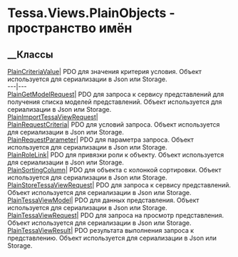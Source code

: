# Tessa.Views.PlainObjects - пространство имён
## __Классы
[PlainCriteriaValue](T_Tessa_Views_PlainObjects_PlainCriteriaValue.htm)|  PDO
для значения критерия условия. Объект используется для сериализации в Json или
Storage.  
---|---  
[PlainGetModelRequest](T_Tessa_Views_PlainObjects_PlainGetModelRequest.htm)|
PDO для запроса к сервису представлений для получения списка моделей
представлений. Объект используется для сериализации в Json или Storage.  
[PlainImportTessaViewRequest](T_Tessa_Views_PlainObjects_PlainImportTessaViewRequest.htm)|  
[PlainRequestCriteria](T_Tessa_Views_PlainObjects_PlainRequestCriteria.htm)|
PDO для условий запроса. Объект используется для сериализации в Json или
Storage.  
[PlainRequestParameter](T_Tessa_Views_PlainObjects_PlainRequestParameter.htm)|
PDO для параметра запроса. Объект используется для сериализации в Json или
Storage.  
[PlainRoleLink](T_Tessa_Views_PlainObjects_PlainRoleLink.htm)|  PDO для
привязки роли к объекту. Объект используется для сериализации в Json или
Storage.  
[PlainSortingColumn](T_Tessa_Views_PlainObjects_PlainSortingColumn.htm)|  PDO
для объекта с колонкой сортировки. Объект используется для сериализации в Json
или Storage.  
[PlainStoreTessaViewRequest](T_Tessa_Views_PlainObjects_PlainStoreTessaViewRequest.htm)|
PDO для запроса к сервису представлений. Объект используется для сериализации
в Json или Storage.  
[PlainTessaViewModel](T_Tessa_Views_PlainObjects_PlainTessaViewModel.htm)|
PDO для данных представления. Объект используется для сериализации в Json или
Storage.  
[PlainTessaViewRequest](T_Tessa_Views_PlainObjects_PlainTessaViewRequest.htm)|
PDO для запроса на просмотр представления. Объект используется для
сериализации в Json или Storage.  
[PlainTessaViewResult](T_Tessa_Views_PlainObjects_PlainTessaViewResult.htm)|
PDO результата выполнения запроса к представлению. Объект используется для
сериализации в Json или Storage.
